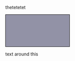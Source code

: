 



<script>
import ContextMenu from 'src/client/contextmenu.js';
let div = <div>efkhflweh</div>;
ContextMenu.openIn(div, undefined, undefined).then(cm => (cm.hide = () => {}, cm));
</script>

thetetetet

<div style="width: 200px; height: 100px; border: 1px solid black; background-color: rgba(40, 40, 80, 0.5); left: 1541px; top: 171.5px;" class="lively-content"></div>

text around this